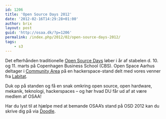 ```yaml
---
id: 1206
title: 'Open Source Days 2012'
date: '2012-02-16T14:29:28+01:00'
author: brix
layout: post
guid: 'http://osaa.dk/?p=1206'
permalink: /index.php/2012/02/open-source-days-2012/
tags:
    - s3
---
```


Det efterhånden traditionelle [Open Source Days](http://www.opensourcedays.org/2012/) løber i år af stabelen d. 10. og 11. marts på Copenhagen Business School (CBS). Open Space Aarhus deltager i [Community Area](http://www.opensourcedays.org/2012/community) på en hackerspace-stand delt med vores venner fra [Labitat](https://labitat.dk/).

Duk op på standen og få en snak omkring open source, open hardware, mekanik, teknologi, hackerspaces – og hør hvad DU får ud af at være medlem af OSAA!

Har du lyst til at hjælpe med at bemande OSAA’s stand på OSD 2012 kan du skrive dig på via [Doodle](http://www.doodle.com/c3tua93n2q3gbtyf).
